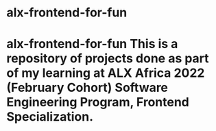 # alx-frontend-for-fun
# alx-frontend-for-fun This is a repository of projects done as part of my learning at ALX Africa 2022 (February Cohort) Software Engineering Program, Frontend Specialization.
